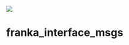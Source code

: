 ![](https://github.com/iamlab-cmu/franka-interface-msgs/workflows/.github/workflows/main.yml/badge.svg)
# franka_interface_msgs
